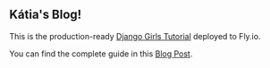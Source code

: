 ## Kátia's Blog!

This is the production-ready [Django Girls Tutorial](https://tutorial.djangogirls.org/en/) deployed to Fly.io.

You can find the complete guide in this [Blog Post](https://fly.io/blog/deploying-django-to-production/).